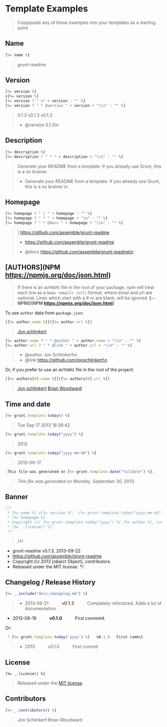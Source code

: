 # Template Examples

> Copy/paste any of these examples into your templates as a starting point.


## Name

```js
[%= name %]
```
> grunt-readme


## Version

```js
[%= version %]
v[%= version %]
[%= version ? " v" + version : "" %]
[%= version ? " * @version " + version + "\\n" : "" %]
```
> 0.1.3
> v0.1.3
> v0.1.3
> * @version 0.1.3\n

## Description

```js
[%= description %]
[%= description ? " * " + description + "\\n" : "" %]
```
> Generate your README from a template. If you already use Grunt, this is a no brainer.
> * Generate your README from a template. If you already use Grunt, this is a no brainer.\n



## Homepage

```js
[%= homepage ? " | " + homepage : "" %]
[%= homepage ? " * " + homepage + "\n" : "" %]
[%= homepage ? " * @docs " + homepage + "\\n" : "" %]
```
>  | https://github.com/assemble/grunt-readme
> * https://github.com/assemble/grunt-readme
>
>  * @docs https://github.com/assemble/grunt-readme\n



## [AUTHORS](NPM https://npmjs.org/doc/json.html)

> If there is an `AUTHORS` file in the root of your package, npm will treat each line as a `Name <email> (url)` format, where email and url are optional. Lines which start with a # or are blank, will be ignored. **[-- NPM]((NPM https://npmjs.org/doc/json.html)**

To use `author` data from `package.json`:

```js
[[%= author.name %]]([%= author.url %])
```
> [Jon schlinkert](http://github.com/jonschlinkert)

```js
[%= author.name ? " * @author " + author.name + "\\n" : "" %]
[%= author.url ? " * @link " + author.url + "\\n" : "" %]
```
>  * @author Jon Schlinkert\n
>  * @link https://github.com/jonschlinkert\n

Or, if you prefer to use an `AUTHORS` file in the root of the project:

```js
[[%= authors[0].name %]]([%= authors[0].url %])
```
> [Jon schlinkert](http://github.com/jonschlinkert)
> [Brian Woodward](http://github.com/doowb)


## Time and date

```js
[%= grunt.template.today() %]
```
> Tue Sep 17 2013 18:38:42

```js
[%= grunt.template.today("yyyy") %]
```
> 2013

```js
[%= grunt.template.today("yyyy-mm-dd") %]
```
> 2013-09-17

```js
_This file was generated on [%= grunt.template.date("fullDate") %]._
```
> _This file was generated on Monday, September 30, 2013._


## Banner

```js
/*!
 * [%= name %] v[%= version %],  [%= grunt.template.today("yyyy-mm-dd") %]
 * [%= homepage %]
 * Copyright (c) [%= grunt.template.today("yyyy") %] [%= author %], contributors.
 * [%= _.license() %].
 */
```

> /*!
 * grunt-readme v0.1.3,  2013-09-22
 * https://github.com/assemble/grunt-readme
 * Copyright (c) 2013 [object Object], contributors.
 * Released under the MIT license.
 */

## Changelog / Release History

```js
[%= _.include("docs-changelog.md") %]
```

> * 2013-09-21   **v0.1.3**   Completely refactored. Adds a lot of documentation.
 * 2013-09-19   **v0.1.0**   First commmit.


Or:

```js
 * [%= grunt.template.today('yyyy') %]   v0.1.0   First commit
```
> * 2013   v0.1.0   First commit



## License

```
[%= _.license() %]
```
> Released under the [MIT license](./LICENSE-MIT).



## Contributors

```js
[%= _.contributors() %]
```
> Jon Schlinkert
> Brian Woodward
